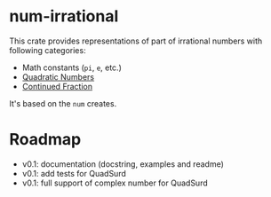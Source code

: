 # num-irrational

This crate provides representations of part of irrational numbers with following categories:
- Math constants (`pi`, `e`, etc.)
- [Quadratic Numbers](https://en.wikipedia.org/wiki/Algebraic_number#Examples)
- [Continued Fraction](https://en.wikipedia.org/wiki/Continued_fraction)

It's based on the `num` creates.

# Roadmap
- v0.1: documentation (docstring, examples and readme)
- v0.1: add tests for QuadSurd
- v0.1: full support of complex number for QuadSurd
